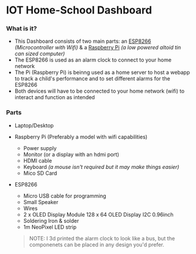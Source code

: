 # IOT Home-School Dashboard

### What is it?
* This Dashboard consists of two main parts: an [ESP8266](https://en.wikipedia.org/wiki/ESP8266) _(Microcontroller with Wifi)_ & a [Raspberry Pi](https://www.raspberrypi.org/help/what-%20is-a-raspberry-pi/) _(a low powered altoid tin can sized computer)_
* The ESP8266 is used as an alarm clock to connect to your home network
* The Pi (Raspberry Pi) is beinng used as a home server to host a webapp to track a child's performance and to set different alarms for the ESP8266
* Both devices will have to be connected to your home network (wifi) to interact and function as intended

### Parts 
* Laptop/Desktop
* Raspberry Pi (Preferably a model with wifi capabilities)
   * Power supply 
   * Monitor (or a display with an hdmi port)
   * HDMI cable
   * Keyboard _(a mouse isn't required but it may make things easier)_
   * Mico SD Card
* ESP8266
   * Micro USB cable for programming
   * Small Speaker
   * Wires
   * 2 x OLED Display Module 128 x 64 OLED Display I2C 0.96inch
   * Soldering Iron & solder
   * 1m NeoPixel LED strip

   > NOTE: I 3d printed the alarm clock to look like a bus, but the componenets can be placed in any design you'd prefer. 
